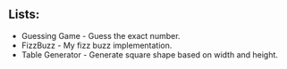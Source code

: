 <h2>Lists:</h2>
<ul>
  <li>Guessing Game - Guess the exact number.</li> 
  <li>FizzBuzz - My fizz buzz implementation.</li>
  <li>Table Generator - Generate square shape based on width and height.</li>
</ul>
